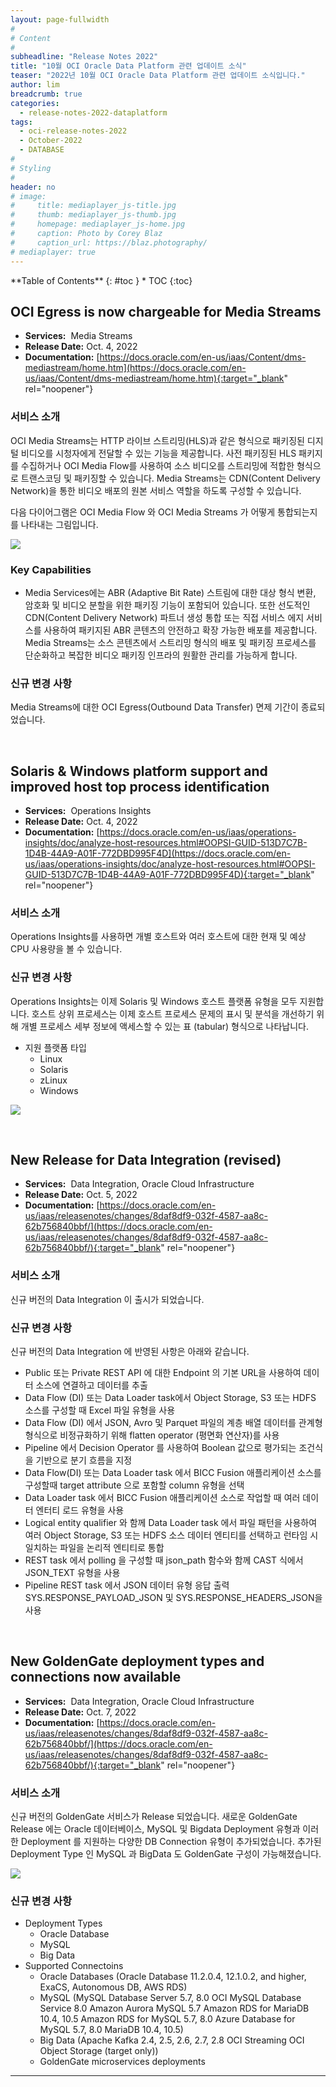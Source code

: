 ```yaml
---
layout: page-fullwidth
#
# Content
#
subheadline: "Release Notes 2022"
title: "10월 OCI Oracle Data Platform 관련 업데이트 소식"
teaser: "2022년 10월 OCI Oracle Data Platform 관련 업데이트 소식입니다."
author: lim
breadcrumb: true
categories:
  - release-notes-2022-dataplatform
tags:
  - oci-release-notes-2022
  - October-2022
  - DATABASE
#
# Styling
#
header: no
# image:
#     title: mediaplayer_js-title.jpg
#     thumb: mediaplayer_js-thumb.jpg
#     homepage: mediaplayer_js-home.jpg
#     caption: Photo by Corey Blaz
#     caption_url: https://blaz.photography/
# mediaplayer: true
---
```


<div class="panel radius" markdown="1">
**Table of Contents**
{: #toc }
*  TOC
{:toc}
</div>


## OCI Egress is now chargeable for Media Streams
* **Services:**  Media Streams
* **Release Date:** Oct. 4, 2022
* **Documentation:**
[https://docs.oracle.com/en-us/iaas/Content/dms-mediastream/home.htm](https://docs.oracle.com/en-us/iaas/Content/dms-mediastream/home.htm){:target="_blank" rel="noopener"}

### 서비스 소개
OCI Media Streams는 HTTP 라이브 스트리밍(HLS)과 같은 형식으로 패키징된 디지털 비디오를 시청자에게 전달할 수 있는 기능을 제공합니다. 사전 패키징된 HLS 패키지를 수집하거나 OCI Media Flow를 사용하여 소스 비디오를 스트리밍에 적합한 형식으로 트랜스코딩 및 패키징할 수 있습니다. Media Streams는 CDN(Content Delivery Network)을 통한 비디오 배포의 원본 서비스 역할을 하도록 구성할 수 있습니다.

다음 다이어그램은 OCI Media Flow 와 OCI Media Streams 가 어떻게 통합되는지를 나타내는 그림입니다. 

![](/assets/img/database/2022/07/01_architecturediagram_medserv_1.png)

### Key Capabilities
* Media Services에는 ABR (Adaptive Bit Rate) 스트림에 대한 대상 형식 변환, 암호화 및 비디오 분할을 위한 패키징 기능이 포함되어 있습니다. 또한 선도적인 CDN(Content Delivery Network) 파트너 생성 통합 또는 직접 서비스 에지 서비스를 사용하여 패키지된 ABR 콘텐츠의 안전하고 확장 가능한 배포를 제공합니다. Media Streams는 소스 콘텐츠에서 스트리밍 형식의 배포 및 패키징 프로세스를 단순화하고 복잡한 비디오 패키징 인프라의 원활한 관리를 가능하게 합니다.

### 신규 변경 사항

Media Streams에 대한 OCI Egress(Outbound Data Transfer) 면제 기간이 종료되었습니다.

<br>

## Solaris & Windows platform support and improved host top process identification
* **Services:**  Operations Insights
* **Release Date:** Oct. 4, 2022
* **Documentation:**
[https://docs.oracle.com/en-us/iaas/operations-insights/doc/analyze-host-resources.html#OOPSI-GUID-513D7C7B-1D4B-44A9-A01F-772DBD995F4D](https://docs.oracle.com/en-us/iaas/operations-insights/doc/analyze-host-resources.html#OOPSI-GUID-513D7C7B-1D4B-44A9-A01F-772DBD995F4D){:target="_blank" rel="noopener"}

### 서비스 소개
Operations Insights를 사용하면 개별 호스트와 여러 호스트에 대한 현재 및 예상 CPU 사용량을 볼 수 있습니다.

### 신규 변경 사항
Operations Insights는 이제 Solaris 및 Windows 호스트 플랫폼 유형을 모두 지원합니다. 호스트 상위 프로세스는 이제 호스트 프로세스 문제의 표시 및 분석을 개선하기 위해 개별 프로세스 세부 정보에 액세스할 수 있는 표 (tabular) 형식으로 나타납니다.

- 지원 플랫폼 타입
    - Linux
    - Solaris
    - zLinux
    - Windows

![](/assets/img/database/2022/09/06_operation_insights_host.png)

<br>

## New Release for Data Integration (revised)
* **Services:**  Data Integration, Oracle Cloud Infrastructure
* **Release Date:** Oct. 5, 2022
* **Documentation:**
[https://docs.oracle.com/en-us/iaas/releasenotes/changes/8daf8df9-032f-4587-aa8c-62b756840bbf/](https://docs.oracle.com/en-us/iaas/releasenotes/changes/8daf8df9-032f-4587-aa8c-62b756840bbf/){:target="_blank" rel="noopener"}

### 서비스 소개
신규 버전의 Data Integration 이 출시가 되었습니다.

### 신규 변경 사항
신규 버전의 Data Integration 에 반영된 사항은 아래와 같습니다.
- Public 또는 Private REST API 에 대한 Endpoint 의 기본 URL을 사용하여 데이터 소스에 연결하고 데이터를 추출
- Data Flow (DI) 또는 Data Loader task에서 Object Storage, S3 또는 HDFS 소스를 구성할 때 Excel 파일 유형을 사용
- Data Flow (DI) 에서 JSON, Avro 및 Parquet 파일의 계층 배열 데이터를 관계형 형식으로 비정규화하기 위해 flatten operator (평면화 연산자)를 사용
- Pipeline 에서 Decision Operator 를 사용하여 Boolean 값으로 평가되는 조건식을 기반으로 분기 흐름을 지정
- Data Flow(DI) 또는 Data Loader task 에서 BICC Fusion 애플리케이션 소스를 구성할때 target attribute 으로 포함할 column 유형을 선택
- Data Loader task 에서 BICC Fusion 애플리케이션 소스로 작업할 때 여러 데이터 엔터티 로드 유형을 사용
- Logical entity qualifier 와 함께 Data Loader task 에서 파일 패턴을 사용하여 여러 Object Storage, S3 또는 HDFS 소스 데이터 엔티티를 선택하고 런타임 시 일치하는 파일을 논리적 엔티티로 통합
- REST task 에서 polling 을 구성할 때 json_path 함수와 함께 CAST 식에서 JSON_TEXT 유형을 사용
- Pipeline REST task 에서 JSON 데이터 유형 응답 출력 SYS.RESPONSE_PAYLOAD_JSON 및 SYS.RESPONSE_HEADERS_JSON을 사용

<br>

## New GoldenGate deployment types and connections now available
* **Services:**  Data Integration, Oracle Cloud Infrastructure
* **Release Date:** Oct. 7, 2022
* **Documentation:**
[https://docs.oracle.com/en-us/iaas/releasenotes/changes/8daf8df9-032f-4587-aa8c-62b756840bbf/](https://docs.oracle.com/en-us/iaas/releasenotes/changes/8daf8df9-032f-4587-aa8c-62b756840bbf/){:target="_blank" rel="noopener"}

### 서비스 소개
신규 버전의 GoldenGate 서비스가 Release 되었습니다. 새로운 GoldenGate Release 에는 Oracle 데이터베이스, MySQL 및 Bigdata Deployment 유형과 이러한 Deployment 를 지원하는 다양한 DB Connection 유형이 추가되었습니다.
추가된 Deployment Type 인 MySQL 과 BigData 도 GoldenGate 구성이 가능해졌습니다.

![](/assets/img/database/2022/10/01_New-GoldenGate.png)

### 신규 변경 사항

* Deployment Types
    - Oracle Database
    - MySQL
    - Big Data
* Supported Connectoins
    - Oracle Databases (Oracle Database 11.2.0.4, 12.1.0.2, and higher, ExaCS, Autonomous DB, AWS RDS)
    - MySQL (MySQL Database Server 5.7, 8.0
OCI MySQL Database Service 8.0
Amazon Aurora MySQL 5.7
Amazon RDS for MariaDB 10.4, 10.5
Amazon RDS for MySQL 5.7, 8.0
Azure Database for MySQL 5.7, 8.0
MariaDB 10.4, 10.5)
    - Big Data (Apache Kafka 2.4, 2.5, 2.6, 2.7, 2.8
OCI Streaming
OCI Object Storage (target only))
    - GoldenGate microservices deployments
 



---
